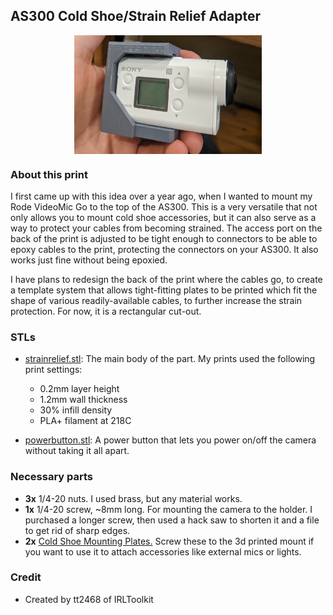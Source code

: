 ## AS300 Cold Shoe/Strain Relief Adapter

<p align="center">
  <img src="images/main.jpg" width=300 align="center">
</p>

### About this print

I first came up with this idea over a year ago, when I wanted to mount my Rode VideoMic Go to the top of the AS300. This is a very versatile that not only allows you to mount cold shoe accessories, but it can also serve as a way
to protect your cables from becoming strained. The access port on the back of the print is adjusted to be tight enough to connectors to be able to epoxy cables to the print, protecting the connectors on your AS300. It also works just
fine without being epoxied.

I have plans to redesign the back of the print where the cables go, to create a template system that allows tight-fitting plates to be printed which fit the shape of various readily-available cables, to further increase the strain
protection. For now, it is a rectangular cut-out.

### STLs

- [strainrelief.stl](strainrelief.stl): The main body of the part. My prints used the following print settings:
    - 0.2mm layer height
    - 1.2mm wall thickness
    - 30% infill density
    - PLA+ filament at 218C

- [powerbutton.stl](powerbutton.stl): A power button that lets you power on/off the camera without taking it all apart.

### Necessary parts

- **3x** 1/4-20 nuts. I used brass, but any material works.
- **1x** 1/4-20 screw, ~8mm long. For mounting the camera to the holder. I purchased a longer screw, then used a hack saw to shorten it and a file to get rid of sharp edges.
- **2x** [Cold Shoe Mounting Plates.](https://www.amazon.com/SmallRig-Adapter-Bracket-Thread-Moniter/dp/B075M528JB) Screw these to the 3d printed mount if you want to use it to attach accessories like external mics or lights.

### Credit

- Created by tt2468 of IRLToolkit
